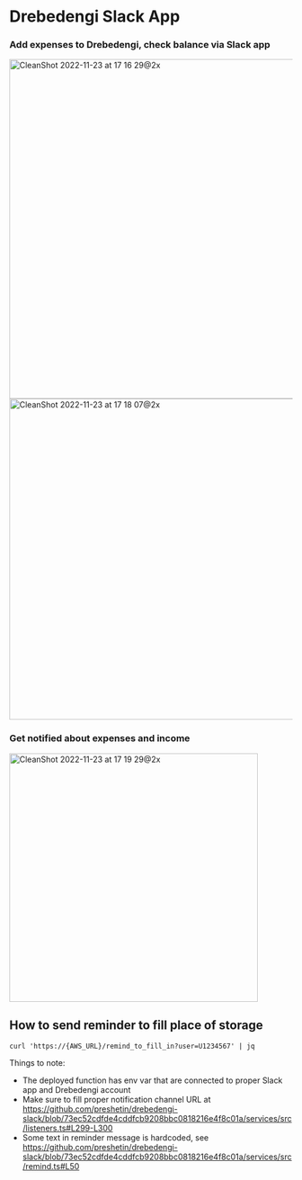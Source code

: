 <!--
title: 'Drebedengi Slack App'
description: 'Slack app that helps working with Drebedengi personal finance'
authorLink: 'https://github.com/preshetin'
authorName: 'Peter Reshetin'
-->

# Drebedengi Slack App

### Add expenses to Drebedengi, check balance via Slack app
<img width="604" alt="CleanShot 2022-11-23 at 17 16 29@2x" src="https://user-images.githubusercontent.com/4620130/203544801-3ed966cd-bc81-49ca-87e2-596dbea38931.png">

<img width="571" alt="CleanShot 2022-11-23 at 17 18 07@2x" src="https://user-images.githubusercontent.com/4620130/203545083-fa04223c-be94-4a19-b7c1-2a8615dda746.png">

### Get notified about expenses and income

<img width="442" alt="CleanShot 2022-11-23 at 17 19 29@2x" src="https://user-images.githubusercontent.com/4620130/203545291-3c8884a0-6df2-45eb-a3c6-cd181990042b.png">


## How to send reminder to fill place of storage

```
curl 'https://{AWS_URL}/remind_to_fill_in?user=U1234567' | jq
```

Things to note:
- The deployed function has env var that are connected to proper Slack app and Drebedengi account
- Make sure to fill proper notification channel URL at https://github.com/preshetin/drebedengi-slack/blob/73ec52cdfde4cddfcb9208bbc0818216e4f8c01a/services/src/listeners.ts#L299-L300
- Some text in reminder message is hardcoded, see https://github.com/preshetin/drebedengi-slack/blob/73ec52cdfde4cddfcb9208bbc0818216e4f8c01a/services/src/remind.ts#L50
